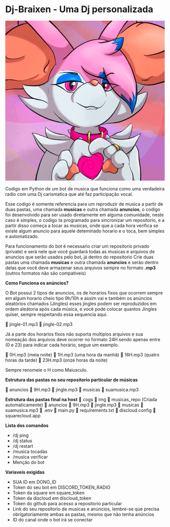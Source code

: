 # Dj-Braixen - Uma Dj personalizada

![bot image](img/dj_braixen_avatar.png)


Codigo em Python de um bot de musica que funciona como uma verdadeira radio com uma Dj carismatica que até faz participação vocal.

Esse codigo é somente referencia para um reproduzir de musica a partir de duas pastas, uma chamada **musicas** e outra chamada **anuncios**, o codigo foi desenvolvido para ser usado diretamente em alguma comunidade, neste caso é simples, o codigo ta programado para sincronizar um repositorio, e a partir disso começa a tocar as musicas, onde que a cada hora verifica se existe algum anuncio para aquele deteminado horario e o toca, bem simples e automatizado.

Para funcionamento do bot é necessario criar um repositorio privado (private) e será nele que você guardará todas as musicas e arquivos de anuncios que serão usados pelo bot, já dentro do repositorio Crie duas pastas uma chamada **musicas** e outra chamada **anuncios** e serão dentro delas que você deve armazenar seus arquivos sempre no formato **.mp3** (outros formatos não são compativeis)


**Como Funciona os anúncios?**

O Bot possui 2 tipos de anuncios, os de horarios fixos que ocorrem sempre em algum horario cheio tipo 9h/10h e assim vai e também os anúncios aleatórios chamados (Jingles) esses jingles podem ser reproduzidos em ordem aleátoria após cada música, e você pode colocar quantos Jingles quiser, sempre respeitando essa sequencia aqui.

📄 jingle-01.mp3
📄 jingle-02.mp3

Já a parte dos horarios fixos não suporta multiplos arquivos e sua nomeação dos arquivos deve ocorrer no formato 24H sendo apenas entre (0 e 23) para indicar cada horário, segue um exemplo.

📄 0H.mp3 (meia noite)
📄 1H.mp3 (uma hora da manhã)
📄 16H.mp3 (quatro horas da tarde)
📄 23H.mp3 (onze horas da noite)

Sempre renomeie o H como Maiusculo.


**Estrutura das pastas no seu repositorio particular de músicas**

📁 anuncios
    📄 9H.mp3
    📄 jingle.mp3
📁 musicas
    📄 suamusica.mp3


**Estrutura das pastas final na host**
📁 cogs
📁 img
📁 musicas_repo (Criada automaticamente)
    📁 anuncios
        📄 9H.mp3
        📄 jingle.mp3
    📁 musicas
        📄 suamusica.mp3
📄 .env
📄 main.py
📄 requirements.txt
🤖 discloud.config
🤖 squarecloud.app


**Lista dos comandos**

- /dj ping
- /dj status
- /dj restart
- /musica tocadas
- /musica verificar
- Menção do bot


**Variaveis exigidas**

- SUA ID em DONO_ID
- Token do seu bot em DISCORD_TOKEN_RADIO
- Token da square em square_token
- Token da discloud em discloud_token
- Token do github para acesso a repositorio particular
- Link do seu repositorio de musicas e anúncios, lembre-se que precisa obrigatoriamente ambas as pastas, mesmo que não tenha anúncios
- ID do canal onde o bot irá se conectar
